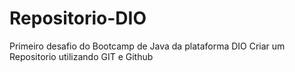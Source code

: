 # Repositorio-DIO
Primeiro desafio do Bootcamp de Java da plataforma DIO
Criar um Repositorio utilizando GIT e Github

